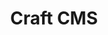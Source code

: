---
blog: https://craftcms.com/blog
facebook: https://facebook.com/craftcms
git: https://github.com/craftcms
linkedin: https://linkedin.com/company/craftcms
logohandle: craftcms
sort: craftcms
title: Craft CMS
twitter: https://x.com/craftcms
website: https://craftcms.com/
---